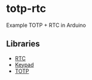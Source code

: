 # totp-rtc

Example TOTP + RTC in Arduino

## Libraries

- [RTC](https://github.com/Makuna/Rtc)
- [Keypad](http://playground.arduino.cc/Code/Keypad)
- [TOTP](https://github.com/lucadentella/TOTP-Arduino)
